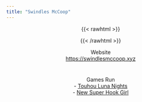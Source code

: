 ```yaml
---
title: "Swindles McCoop"
---
```


{{< rawhtml >}}<style>p, li {text-align: center ;}</style><p>{{< /rawhtml >}}

Website\
https://swindlesmccoop.xyz
#
Games Run\
\- [Touhou Luna Nights](/game/tln)\
\- [New Super Hook Girl](/game/nshg)
